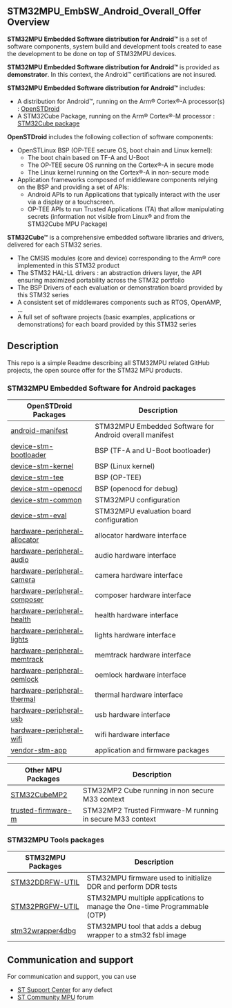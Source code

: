 ## STM32MPU_EmbSW_Android_Overall_Offer Overview


**STM32MPU Embedded Software distribution for Android™** is a set of software components, system build and development tools created to ease the development to be done on top of STM32MPU devices.


**STM32MPU Embedded Software distribution for Android™** is provided as **demonstrator**.
In this context, the Android™ certifications are not insured.


**STM32MPU Embedded Software distribution for Android™** includes:
* A distribution for Android™, running on the Arm® Cortex®-A processor(s) : [OpenSTDroid](https://wiki.st.com/stm32mpu/wiki/OpenSTDroid_distribution)
* A STM32Cube Package, running on the Arm® Cortex®-M processor : [STM32Cube package](https://wiki.st.com/stm32mpu/wiki/Category:STM32Cube_MPU_Packages)

**OpenSTDroid** includes the following collection of software components:
* OpenSTLinux BSP (OP-TEE secure OS, boot chain and Linux kernel):
  * The boot chain based on TF-A and U-Boot
  * The OP-TEE secure OS running on the Cortex®-A in secure mode
  * The Linux kernel running on the Cortex®-A in non-secure mode
* Application frameworks composed of middleware components relying on the BSP and providing a set of APIs:
  * Android APIs to run Applications that typically interact with the user via a display or a touchscreen.
  * OP-TEE APIs to run Trusted Applications (TA) that allow manipulating secrets (information not visible from Linux® and from the STM32Cube MPU Package)

**STM32Cube™** is a comprehensive embedded software libraries and drivers, delivered for each STM32 series.
   * The CMSIS modules (core and device) corresponding to the Arm® core implemented in this STM32 product
   * The STM32 HAL-LL drivers : an abstraction drivers layer, the API ensuring maximized portability across the STM32 portfolio
   * The BSP Drivers of each evaluation or demonstration board provided by this STM32 series
   * A consistent set of middlewares components such as RTOS, OpenAMP, ...
   * A full set of software projects (basic examples, applications or demonstrations) for each board provided by this STM32 series

## Description

This repo is a simple Readme describing all STM32MPU related GitHub projects, the open source offer for the STM32 MPU products.

### STM32MPU Embedded Software for Android packages
OpenSTDroid Packages | Description
----------------------------- | -----------
[android-manifest](https://github.com/STMicroelectronics/android-manifest) | STM32MPU Embedded Software for Android overall manifest
[device-stm-bootloader](https://github.com/STMicroelectronics/device-stm-bootloader.git) | BSP (TF-A and U-Boot bootloader)
[device-stm-kernel](https://github.com/STMicroelectronics/device-stm-kernel.git) | BSP (Linux kernel)
[device-stm-tee](https://github.com/STMicroelectronics/device-stm-tee.git) | BSP (OP-TEE)
[device-stm-openocd](https://github.com/STMicroelectronics/device-stm-openocd.git) | BSP (openocd for debug)
[device-stm-common](https://github.com/STMicroelectronics/device-stm-common.git) | STM32MPU configuration
[device-stm-eval](https://github.com/STMicroelectronics/device-stm-eval.git) | STM32MPU evaluation board configuration
[hardware-peripheral-allocator](https://github.com/STMicroelectronics/hardware-peripheral-allocator.git) | allocator hardware interface
[hardware-peripheral-audio](https://github.com/STMicroelectronics/hardware-peripheral-audio.git) | audio hardware interface
[hardware-peripheral-camera](https://github.com/STMicroelectronics/hardware-peripheral-camera.git) | camera hardware interface
[hardware-peripheral-composer](https://github.com/STMicroelectronics/hardware-peripheral-composer.git) | composer hardware interface
[hardware-peripheral-health](https://github.com/STMicroelectronics/hardware-peripheral-health.git) | health hardware interface
[hardware-peripheral-lights](https://github.com/STMicroelectronics/hardware-peripheral-lights.git) | lights hardware interface
[hardware-peripheral-memtrack](https://github.com/STMicroelectronics/hardware-peripheral-memtrack.git) | memtrack hardware interface
[hardware-peripheral-oemlock](https://github.com/STMicroelectronics/hardware-peripheral-oemlock.git) | oemlock hardware interface
[hardware-peripheral-thermal](https://github.com/STMicroelectronics/hardware-peripheral-thermal.git) | thermal hardware interface
[hardware-peripheral-usb](https://github.com/STMicroelectronics/hardware-peripheral-usb.git) | usb hardware interface
[hardware-peripheral-wifi](https://github.com/STMicroelectronics/hardware-peripheral-wifi.git) | wifi hardware interface
[vendor-stm-app](https://github.com/STMicroelectronics/vendor-stm-app.git) | application and firmware packages

Other MPU Packages | Description
---------------------- | -----------
[STM32CubeMP2](https://github.com/STMicroelectronics/STM32CubeMP2) | STM32MP2 Cube running in non secure M33 context
[trusted-firmware-m](https://github.com/STMicroelectronics/trusted-firmware-m) | STM32MP2 Trusted Firmware-M running in secure M33 context

### STM32MPU Tools packages 
STM32MPU Packages | Description
---------------------- | -----------
[STM32DDRFW-UTIL](https://github.com/STMicroelectronics/STM32DDRFW-UTIL) | STM32MPU firmware used to initialize DDR and perform DDR tests
[STM32PRGFW-UTIL](https://github.com/STMicroelectronics/STM32PRGFW-UTIL) | STM32MPU multiple applications to manage the One-time Programmable (OTP)
[stm32wrapper4dbg](https://github.com/STMicroelectronics/stm32wrapper4dbg) | STM32MPU tool that adds a debug wrapper to a stm32 fsbl image

## Communication and support 
For communication and support, you can use
* [ST Support Center](https://my.st.com/ols#/ols/) for any defect
* [ST Community MPU](https://community.st.com/s/topic/0TO0X0000003u2AWAQ/stm32-mpus) forum 
